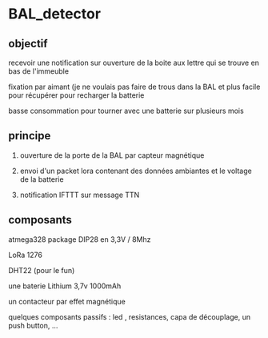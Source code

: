 # BAL_detector

## objectif

recevoir une notification sur ouverture de la boite aux lettre qui se trouve en bas de l'immeuble

fixation par aimant (je ne voulais pas faire de trous dans la BAL et plus facile pour récupérer pour recharger la batterie

basse consommation pour tourner avec une batterie sur plusieurs mois 

## principe

1. ouverture de la porte de la BAL par capteur magnétique

2. envoi d'un packet lora contenant des données ambiantes et le voltage de la batterie

3. notification IFTTT sur message TTN

## composants

atmega328 package DIP28 en 3,3V / 8Mhz

LoRa 1276

DHT22 (pour le fun)

une baterie Lithium 3,7v 1000mAh

un contacteur par effet magnétique

quelques composants passifs : led , resistances, capa de découplage, un push button, ...

